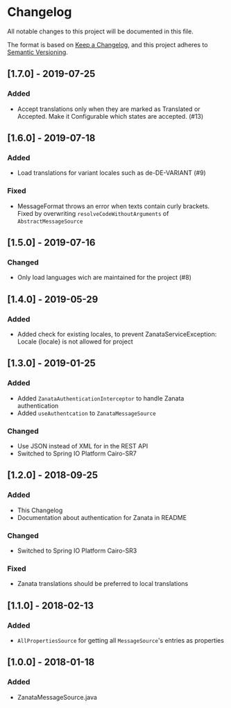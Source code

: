 # Changelog
All notable changes to this project will be documented in this file.

The format is based on [Keep a Changelog](https://keepachangelog.com/en/1.0.0/),
and this project adheres to [Semantic Versioning](https://semver.org/spec/v2.0.0.html).

## [1.7.0] - 2019-07-25

### Added
 - Accept translations only when they are marked as Translated or Accepted.
  Make it Configurable which states are accepted. (#13)

## [1.6.0] - 2019-07-18

### Added
 - Load translations for variant locales such as de-DE-VARIANT (#9)

### Fixed
 - MessageFormat throws an error when texts contain curly brackets. Fixed by overwriting `resolveCodeWithoutArguments` of `AbstractMessageSource`

## [1.5.0] - 2019-07-16

### Changed
 - Only load languages wich are maintained for the project (#8)

## [1.4.0] - 2019-05-29

### Added
 - Added check for existing locales, to prevent ZanataServiceException: Locale
   {locale} is not allowed for project

## [1.3.0] - 2019-01-25

### Added
 - Added `ZanataAuthenticationInterceptor` to handle Zanata authentication
 - Added `useAuthentcation` to `ZanataMessageSource`
### Changed
 - Use JSON instead of XML for in the REST API
 - Switched to Spring IO Platform Cairo-SR7

## [1.2.0] - 2018-09-25
### Added
 - This Changelog
 - Documentation about authentication for Zanata in README
### Changed
 - Switched to Spring IO Platform Cairo-SR3
### Fixed
 - Zanata translations should be preferred to local translations

## [1.1.0] - 2018-02-13
### Added
 - `AllPropertiesSource` for getting all `MessageSource`'s entries as properties

## [1.0.0] - 2018-01-18
### Added
 - ZanataMessageSource.java
